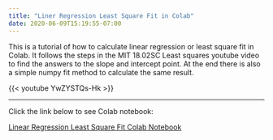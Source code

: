 ```yaml
---
title: "Liner Regression Least Square Fit in Colab"
date: 2020-06-09T15:19:55-07:00
---
```


This is a tutorial of how to calculate linear regression or least square fit in Colab. It follows the steps in the MIT 18.02SC Least squares youtube video to find the answers to the slope and intercept point. At the end there is also a simple numpy fit method to calculate the same result.

{{< youtube YwZYSTQs-Hk >}} 

___

Click the link below to see Colab notebook:

[Linear Regression Least Square Fit Colab Notebook](https://colab.research.google.com/drive/1kcP16XSzNTPQjAnqk4CcPlHVFUo3W4zm?usp=sharing)